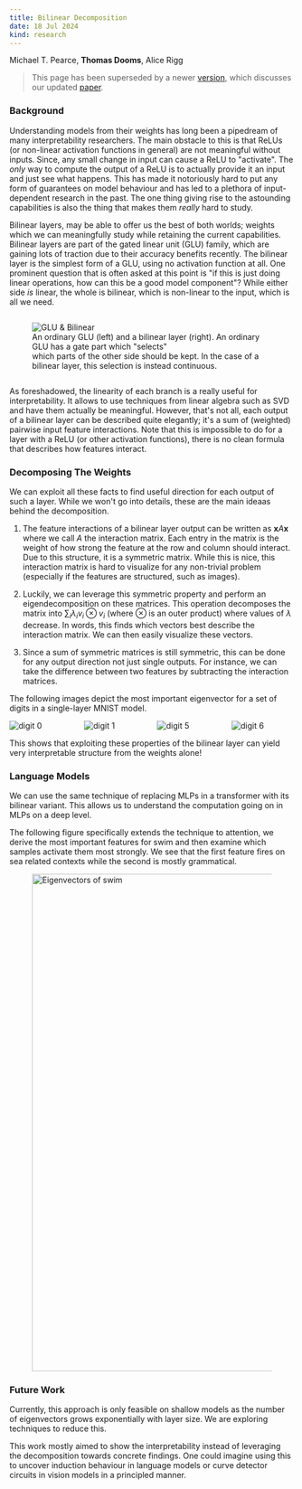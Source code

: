 ```yaml
---
title: Bilinear Decomposition
date: 18 Jul 2024
kind: research
---
```


<script>
  import Resources from "$lib/research/resources.svelte";
  import Cite from "$lib/research/cite.svelte"
</script>

<p> Michael T. Pearce, <b>Thomas Dooms</b>, Alice Rigg </p>

<div class="mt-6"> </div>
<Resources paper="https://arxiv.org/abs/2406.03947" code="https://github.com/tdooms/bilinear-decomposition" models="https://huggingface.co/collections/tdooms/bilinear-66991d82406db9529a7170d2" />

> This page has been superseded by a newer [version](/research/bilinear), which discusses our updated [paper](https://arxiv.org/pdf/2410.08417).

### Background

Understanding models from their weights has long been a pipedream of many interpretability researchers.
The main obstacle to this is that ReLUs (or non-linear activation functions in general) are not meaningful without inputs.
Since, any small change in input can cause a ReLU to "activate".
The *only* way to compute the output of a ReLU is to actually provide it an input and just see what happens.
This has made it notoriously hard to put any form of guarantees on model behaviour and has led to a plethora of input-dependent research in the past.
The one thing giving rise to the astounding capabilities is also the thing that makes them *really* hard to study.

Bilinear layers, may be able to offer us the best of both worlds; weights which we can meaningfully study while retaining the current capabilities.
Bilinear layers are part of the gated linear unit (GLU) family, which are gaining lots of traction due to their accuracy benefits recently.
The bilinear layer is the simplest form of a GLU, using no activation function at all.
One prominent question that is often asked at this point is "if this is just doing linear operations, how can this be a good model component"?
While either side *is* linear, the whole is bilinear, which is non-linear to the input, which is all we need.

<div class="columns is-centered">
    <div class="column is-narrow">
        <figure>
        <img src="/research/bilinear/glu.svg" alt="GLU & Bilinear" />
        <figcaption>An ordinary GLU (left) and a bilinear layer (right). An ordinary GLU has a gate part which "selects" <br> which parts of the other side should be kept.
        In the case of a bilinear layer, this selection is instead continuous.</figcaption>
        </figure>
    </div>
</div>

As foreshadowed, the linearity of each branch is a really useful for interpretability. It allows to use techniques from linear algebra such as SVD and have them actually be meaningful. However, that's not all, each output of a bilinear layer can be described quite elegantly; it's a sum of (weighted) pairwise input feature interactions. Note that this is impossible to do for a layer with a ReLU (or other activation functions), there is no clean formula that describes how features interact.

### Decomposing The Weights

We can exploit all these facts to find useful direction for each output of such a layer.
While we won't go into details, these are the main ideaas behind the decomposition.

1. The feature interactions of a bilinear layer output can be written as $\textbf{x}A\textbf{x}$ where we call $A$ the interaction matrix. Each entry in the matrix is the weight of how strong the feature at the row and column should interact. Due to this structure, it is a symmetric matrix. While this is nice, this interaction matrix is hard to visualize for any non-trivial problem (especially if the features are structured, such as images).

2. Luckily, we can leverage this symmetric property and perform an eigendecomposition on these matrices. This operation decomposes the matrix into $\sum_i \lambda_i v_i \otimes v_i$ (where $\otimes$ is an outer product) where values of $\lambda$ decrease. In words, this finds which vectors best describe the interaction matrix. We can then easily visualize these vectors.

3. Since a sum of symmetric matrices is still symmetric, this can be done for any output direction not just single outputs. For instance, we can take the difference between two features by subtracting the interaction matrices.

The following images depict the most important eigenvector for a set of digits in a single-layer MNIST model.

<div class="columns">
    <div class="column">
        <img src="/research/bilinear/digit_0.svg" alt="digit 0" />
    </div>
    <div class="column">
        <img src="/research/bilinear/digit_1.svg" alt="digit 1" />
    </div>
    <div class="column">
        <img src="/research/bilinear/digit_5.svg" alt="digit 5" />
    </div>
    <div class="column">
        <img src="/research/bilinear/digit_6.svg" alt="digit 6" />
    </div>
</div>

This shows that exploiting these properties of the bilinear layer can yield very interpretable structure from the weights alone!

### Language Models

We can use the same technique of replacing MLPs in a transformer with its bilinear variant.
This allows us to understand the computation going on in MLPs on a deep level.

The following figure specifically extends the technique to attention, we derive the most important features for swim and then examine which samples activate them most strongly.
We see that the first feature fires on sea related contexts while the second is mostly grammatical.

<figure>
    <img src="/research/bilinear/swim-cropped.svg" alt="Eigenvectors of swim" width="880" />
    <figcaption></figcaption>
</figure>

### Future Work

Currently, this approach is only feasible on shallow models as the number of eigenvectors grows exponentially with layer size.
We are exploring techniques to reduce this.

This work mostly aimed to show the interpretability instead of leveraging the decomposition towards concrete findings. 
One could imagine using this to uncover induction behaviour in language models or curve detector circuits in vision models in a principled manner.

<Cite text="@misc&#123;pearce2024weightbaseddecompositioncasebilinear,
        title=&#123;Weight-based Decomposition: A Case for Bilinear MLPs&#125;,
        author=&#123;Michael T. Pearce and Thomas Dooms and Alice Rigg&#125;,
        year=&#123;2024&#125;,
        eprint=&#123;2406.03947&#125;,
        archivePrefix=&#123;arXiv&#125;,
        primaryClass=&#123;cs.LG&#125;,
        url=&#123;https://arxiv.org/abs/2406.03947&#125;,
    &#125;">
</Cite>